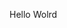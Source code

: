Hello Wolrd














































































































































































































































































































































































































































































































































































































































































































































































































































































































































































































































































































































































